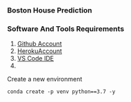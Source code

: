 ### Boston House Prediction

### Software And Tools Requirements

1. [Github Account](https://github.com/)
2. [HerokuAccount](https://dashboard.heroku.com/apps)
3. [VS Code IDE](https://code.visualstudio.com/)
4. 

Create a new environment

``` 
conda create -p venv python==3.7 -y
```
